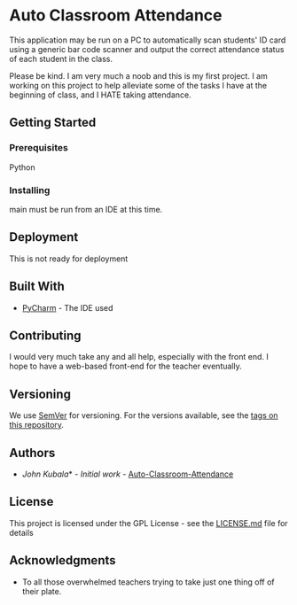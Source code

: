 # Auto Classroom Attendance
This application may be run on a PC to automatically scan students' ID card using a generic bar code scanner and output the correct attendance status of each student in the class.

Please be kind.  I am very much a noob and this is my first project.  I am working on this project to help alleviate some of the tasks I have at the beginning of class, and I HATE taking attendance.


## Getting Started


### Prerequisites

Python

### Installing

main must be run from an IDE at this time.


## Deployment

This is not ready for deployment

## Built With

* [PyCharm](https://www.jetbrains.com/pycharm/) - The IDE used

## Contributing

I would very much take any and all help, especially with the front end.  I hope to have a web-based front-end for the teacher eventually.

## Versioning

We use [SemVer](http://semver.org/) for versioning. For the versions available, see the [tags on this repository](https://github.com/your/project/tags). 

## Authors

* *John Kubala** - *Initial work* - [Auto-Classroom-Attendance](https://github.com/jkubala4454)

## License

This project is licensed under the GPL License - see the [LICENSE.md](LICENSE.md) file for details

## Acknowledgments

* To all those overwhelmed teachers trying to take just one thing off of their plate.

